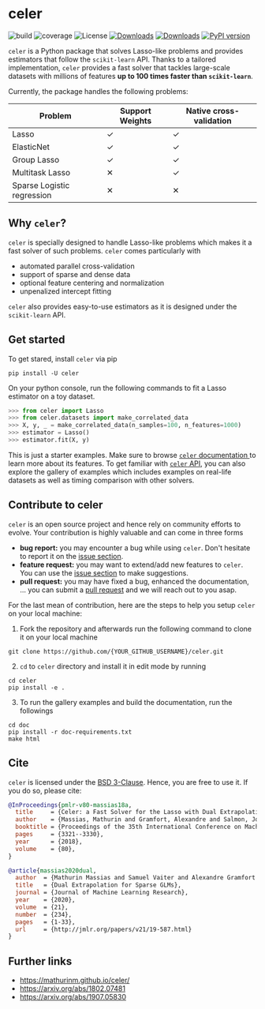 # celer

![build](https://github.com/mathurinm/celer/workflows/build/badge.svg)
![coverage](https://codecov.io/gh/mathurinm/celer/branch/main/graphs/badge.svg?branch=main)
![License](https://img.shields.io/badge/License-BSD_3--Clause-blue.svg)
[![Downloads](https://static.pepy.tech/badge/celer)](https://pepy.tech/project/celer)
[![Downloads](https://pepy.tech/badge/celer/month)](https://pepy.tech/project/celer)
[![PyPI version](https://badge.fury.io/py/celer.svg)](https://pypi.org/project/celer)


``celer`` is a Python package that solves Lasso-like problems and provides estimators that follow the ``scikit-learn`` API. Thanks to a tailored implementation, ``celer`` provides a fast solver that tackles large-scale datasets with millions of features **up to 100 times faster than ``scikit-learn``**.

Currently, the package handles the following problems:


| Problem                       | Support Weights | Native cross-validation
| -----------                   | -----------     |----------------
| Lasso                         | ✓               | ✓
| ElasticNet                    | ✓               | ✓
| Group Lasso                   | ✓               | ✓
| Multitask Lasso               | ✕               | ✓
| Sparse Logistic regression    | ✕               | ✕



## Why ``celer``?

``celer`` is specially designed to handle Lasso-like problems which makes it a fast solver of such problems.
``celer`` comes particularly with

- automated parallel cross-validation
- support of sparse and dense data
- optional feature centering and normalization
- unpenalized intercept fitting

``celer`` also provides easy-to-use estimators as it is designed under the ``scikit-learn`` API.



## Get started

To get stared, install ``celer`` via pip

```shell
pip install -U celer
```

On your python console,
run the following commands to fit a Lasso estimator on a toy dataset.

```python
>>> from celer import Lasso
>>> from celer.datasets import make_correlated_data
>>> X, y, _ = make_correlated_data(n_samples=100, n_features=1000)
>>> estimator = Lasso()
>>> estimator.fit(X, y)
```

This is just a starter examples.
Make sure to browse [``celer`` documentation ](https://mathurinm.github.io/celer/) to learn more about its features.
To get familiar with [``celer`` API](https://mathurinm.github.io/celer/api.html), you can also explore the gallery of examples
which includes examples on real-life datasets as well as timing comparison with other solvers.



## Contribute to celer

``celer`` is an open source project and hence rely on community efforts to evolve.
Your contribution is highly valuable and can come in three forms

- **bug report:** you may encounter a bug while using ``celer``. Don't hesitate to report it on the [issue section](https://github.com/mathurinm/celer/issues).
- **feature request:** you may want to extend/add new features to ``celer``. You can use the [issue section](https://github.com/mathurinm/celer/issues) to make suggestions.
- **pull request:** you may have fixed a bug, enhanced the documentation, ... you can submit a [pull request](https://github.com/mathurinm/celer/pulls) and we will reach out to you asap.

For the last mean of contribution, here are the steps to help you setup ``celer`` on your local machine:

1. Fork the repository and afterwards run the following command to clone it on your local machine

```shell
git clone https://github.com/{YOUR_GITHUB_USERNAME}/celer.git
```

2. ``cd`` to ``celer`` directory and install it in edit mode by running

```shell
cd celer
pip install -e .
```

3. To run the gallery examples and build the documentation, run the followings

```shell
cd doc
pip install -r doc-requirements.txt
make html
```


## Cite

``celer`` is licensed under the [BSD 3-Clause](https://github.com/mathurinm/celer/blob/main/LICENSE). Hence, you are free to use it.
If you do so, please cite:


```bibtex
@InProceedings{pmlr-v80-massias18a,
  title     = {Celer: a Fast Solver for the Lasso with Dual Extrapolation},
  author    = {Massias, Mathurin and Gramfort, Alexandre and Salmon, Joseph},
  booktitle = {Proceedings of the 35th International Conference on Machine Learning},
  pages     = {3321--3330},
  year      = {2018},
  volume    = {80},
}

@article{massias2020dual,
  author  = {Mathurin Massias and Samuel Vaiter and Alexandre Gramfort and Joseph Salmon},
  title   = {Dual Extrapolation for Sparse GLMs},
  journal = {Journal of Machine Learning Research},
  year    = {2020},
  volume  = {21},
  number  = {234},
  pages   = {1-33},
  url     = {http://jmlr.org/papers/v21/19-587.html}
}
```

## Further links

- https://mathurinm.github.io/celer/
- https://arxiv.org/abs/1802.07481
- https://arxiv.org/abs/1907.05830
